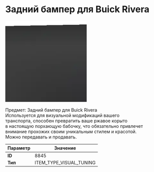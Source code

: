 # Задний бампер для Buick Rivera

![Item Image](../img/8845.webp?raw=true)

Предмет: Задний бампер для Buick Rivera<br>Используется для визуальной модификаций вашего<br>транспорта, способен превратить ваше ржавое корыто<br>в настоящую порхающую бабочку, что обязательно привлечет<br>внимание прохожих своим уникальным стилем и красотой.<br>Можно передавать и продавать.


| Параметр | Значение |
|----------|----------|
| **ID** | 8845 |
| **Тип** | ITEM_TYPE_VISUAL_TUNING |

